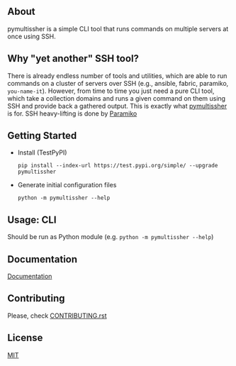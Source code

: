 ## About

pymultissher is a simple CLI tool that runs commands on multiple servers at once using SSH.

## Why "yet another" SSH tool?

There is already endless number of tools and utilities, which are able to run commands on a cluster of servers over SSH (e.g., ansible, fabric, paramiko, `you-name-it`). However, from time to time you just need a pure CLI tool, which take a collection domains and runs a given command on them using SSH and provide back a gathered output. This is exactly what [pymultissher]() is for. SSH heavy-lifting is done by [Paramiko](https://www.paramiko.org/)

## Getting Started

* Install (TestPyPI)
    ```
    pip install --index-url https://test.pypi.org/simple/ --upgrade pymultissher
    ```
* Generate initial configuration files
    ```
    python -m pymultissher --help
    ```

## Usage: CLI

Should be run as Python module (e.g. ```python -m pymultissher --help```)

## Documentation

[Documentation](https://vdmitriyev.github.com/pymultissher/)

## Contributing

Please, check [CONTRIBUTING.rst](CONTRIBUTING.rst)

## License

[MIT](LICENSE)
